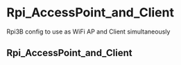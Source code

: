 # Rpi_AccessPoint_and_Client
Rpi3B config to use as WiFi AP and Client simultaneously 

## Rpi_AccessPoint_and_Client
